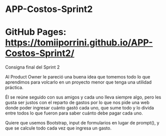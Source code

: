 # APP-Costos-Sprint2
# GitHub Pages: https://tomiiporrini.github.io/APP-Costos-Sprint2/
Consigna final del Sprint 2

Al Product Owner le pareció una buena idea que tomemos todo lo que aprendimos
para volcarlo en un proyecto menor que tenga una utilidad práctica.

Él se reúne seguido con sus amigos y cada uno lleva siempre algo, pero les gusta
ser justos con el reparto de gastos por lo que nos pide una web donde poder
ingresar cuánto gastó cada uno, que sume todo y lo divida entre todos lo que fueron
para saber cuánto debe pagar cada uno.

Quiere que usemos Bootstrap, input de formularios en lugar de prompt(), y que se
calcule todo cada vez que ingresa un gasto.
